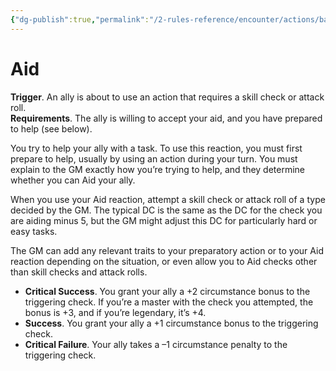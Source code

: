 ```yaml
---
{"dg-publish":true,"permalink":"/2-rules-reference/encounter/actions/basic-actions/aid/","noteIcon":""}
---
```


# Aid

**Trigger**. An ally is about to use an action that requires a skill check or attack roll.  
**Requirements**. The ally is willing to accept your aid, and you have prepared to help (see below).

You try to help your ally with a task. To use this reaction, you must first prepare to help, usually by using an action during your turn. You must explain to the GM exactly how you’re trying to help, and they determine whether you can Aid your ally.

When you use your Aid reaction, attempt a skill check or attack roll of a type decided by the GM. The typical DC is the same as the DC for the check you are aiding minus 5, but the GM might adjust this DC for particularly hard or easy tasks. 

The GM can add any relevant traits to your preparatory action or to your Aid reaction depending on the situation, or even allow you to Aid checks other than skill checks and attack rolls.

- **Critical Success**. You grant your ally a +2 circumstance bonus to the triggering check. If you’re a master with the check you attempted, the bonus is +3, and if you’re legendary, it’s +4.
- **Success**. You grant your ally a +1 circumstance bonus to the triggering check.
- **Critical Failure**. Your ally takes a –1 circumstance penalty to the triggering check.
